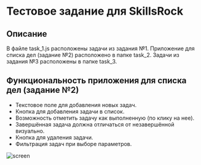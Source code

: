 # Тестовое задание для SkillsRock

## Описание

В файле task_1.js расположены задачи из задания №1. Приложение для списка дел (задание №2) расположено в папке task_2. Задачи из задания №3 расположены в папке task_3.

## Функциональность приложения для списка дел (задание №2)

   - Текстовое поле для добавления новых задач.
   - Кнопка для добавления задачи в список.
   - Возможность отметить задачу как выполненную (по клику на нее).
   - Завершённая задача должна отличаться от незавершённой визуально.
   - Кнопка для удаления задачи.
   - Фильтрация задач при выборе параметров.

![screen](https://github.com/user-attachments/assets/03d1f22f-87b8-4e8c-b2eb-1e209476d555)